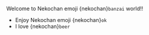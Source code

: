 Welcome to Nekochan emoji {nekochan}`banzai` world!!

* Enjoy Nekochan emoji {nekochan}`ok`
* I love {nekochan}`beer`
